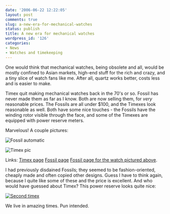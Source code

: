 ```yaml
---
date: '2006-06-22 12:22:05'
layout: post
comments: true
slug: a-new-era-for-mechanical-watches
status: publish
title: A new era for mechanical watches
wordpress_id: '126'
categories:
- News
- Watches and timekeeping
---
```


One would think that mechanical watches, being obsolete and all, would be mostly confined to Asian markets, high-end stuff for the rich and crazy, and a tiny slice of watch fans like me. After all, quartz works better, costs less and is easier to make.

Timex quit making mechanical watches back in the 70's or so. Fossil has never made them as far as I know. Both are now selling them, for _very_ reasonable prices. The Fossils are all under $100, and the Timexes look reasonable as well. Both have some nice touches - the Fossils have the winding rotor visible through the face, and some of the Timexes are equipped with power reserve meters.

Marvelous! A couple pictures:


![Fossil automatic](http://www.phfactor.net/pics/watches/fossil.jpg)

![Timex pic](http://www.phfactor.net/pics/watches/timex_automatic_front.jpg)

Links:
[Timex page](http://www.timex.com/fashion/automatics.html)
[Fossil page](http://www.fossil.com/shopping/search/searchresultsmain.jsp?fresh=1&searchType=advanced&iMainCat=0&iSubCat=0&attribute14=0&attribute15=0&attribute16=0&RS=1&keyword=automatic)
[Fossil page for the watch pictured above](http://www.fossil.com/shopping/product/detailmain.jsp?itemID=30533&itemType=PRODUCT&RS=1&keyword=automatic).

I had previously disdained Fossils; they seemed to be fashion-oriented, cheaply made and often copied other designs. Guess I have to think again, because I quite like some of these and the price is excellent. And who would have guessed about Timex? This power reserve looks quite nice:

[
![Second timex](http://www.phfactor.net/pics/watches/timex-two.jpeg)](http://www.timex.com/bin/detail.tmx?item=753048141067)

We live in amazing times. Pun intended.

